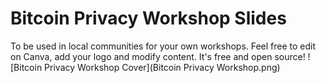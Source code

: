# Bitcoin Privacy Workshop Slides
To be used in local communities for your own workshops. Feel free to edit on Canva, add your logo and modify content. It's free and open source!
![Bitcoin Privacy Workshop Cover](Bitcoin Privacy Workshop.png)
